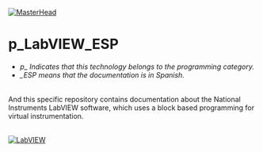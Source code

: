 [![MasterHead](http://dicer0.com/wp-content/uploads/2023/09/LabVIEW-di_cer0-Banner.png)](https://dicer0.com/)
# p_LabVIEW_ESP
<h6 align="justify">
  <ul>
    <li>p_ Indicates that this technology belongs to the programming category.</li>
    <li>_ESP means that the documentation is in Spanish.</li>
  </ul>
</h6>
And this specific repository contains documentation about the National Instruments LabVIEW software, which uses a block based programming for virtual instrumentation.
&nbsp;
<br/>
&nbsp;

[![LabVIEW](http://dicer0.com/wp-content/uploads/2024/01/p_LabVIEW_MarkI.png)](https://dicer0.com/#skills)
